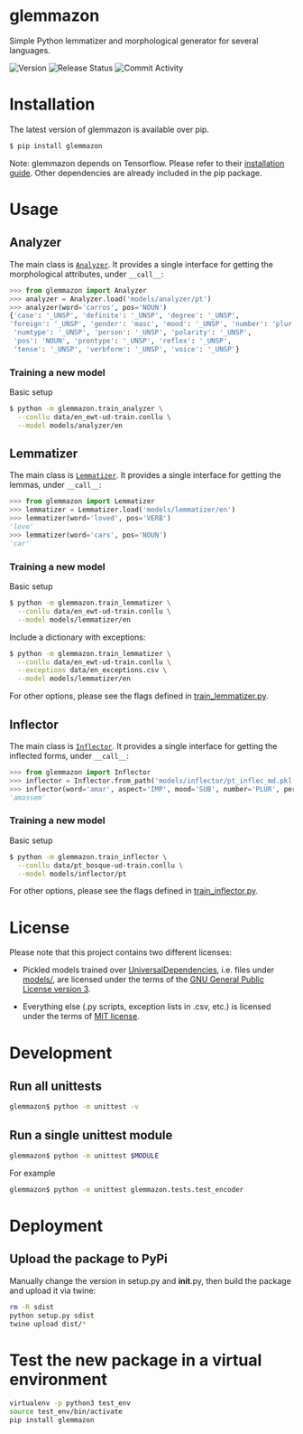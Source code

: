 # glemmazon
Simple Python lemmatizer and morphological generator for several 
languages.

![Version](https://img.shields.io/badge/version-0.3-red)
![Release Status](https://img.shields.io/badge/release-unstable-red)
![Commit Activity](https://img.shields.io/github/commit-activity/m/gustavoauma/glemmazon)

# Installation
The latest version of glemmazon is available over pip.
```bash
$ pip install glemmazon 
```

Note: glemmazon depends on Tensorflow. Please refer to their 
[installation guide](https://www.tensorflow.org/install/). Other
dependencies are already included in the pip package.

# Usage
## Analyzer
The main class is [`Analyzer`](./glemmazon/pipeline.py). It provides a 
single interface for getting the morphological attributes, under 
`__call__`:
```python
>>> from glemmazon import Analyzer
>>> analyzer = Analyzer.load('models/analyzer/pt')
>>> analyzer(word='carros', pos='NOUN')
{'case': '_UNSP', 'definite': '_UNSP', 'degree': '_UNSP', 
'foreign': '_UNSP', 'gender': 'masc', 'mood': '_UNSP', 'number': 'plur',
 'numtype': '_UNSP', 'person': '_UNSP', 'polarity': '_UNSP',
 'pos': 'NOUN', 'prontype': '_UNSP', 'reflex': '_UNSP', 
 'tense': '_UNSP', 'verbform': '_UNSP', 'voice': '_UNSP'}
```

### Training a new model
Basic setup
```bash
$ python -m glemmazon.train_analyzer \
  --conllu data/en_ewt-ud-train.conllu \
  --model models/analyzer/en
```

## Lemmatizer
The main class is [`Lemmatizer`](./glemmazon/pipeline.py). It 
provides a single interface for getting the lemmas, under `__call__`:
```python
>>> from glemmazon import Lemmatizer
>>> lemmatizer = Lemmatizer.load('models/lemmatizer/en')
>>> lemmatizer(word='loved', pos='VERB')
'love'
>>> lemmatizer(word='cars', pos='NOUN')
'car'
```

### Training a new model
Basic setup
```bash
$ python -m glemmazon.train_lemmatizer \
  --conllu data/en_ewt-ud-train.conllu \
  --model models/lemmatizer/en
```

Include a dictionary with exceptions:
```bash
$ python -m glemmazon.train_lemmatizer \
  --conllu data/en_ewt-ud-train.conllu \
  --exceptions data/en_exceptions.csv \
  --model models/lemmatizer/en
```

For other options, please see the flags defined in 
[train_lemmatizer.py](./glammatizer/train_lemmatizer.py).

## Inflector
The main class is [`Inflector`](./glemmazon/pipeline.py). It 
provides a single interface for getting the inflected forms, under 
`__call__`:
```python
>>> from glemmazon import Inflector
>>> inflector = Inflector.from_path('models/inflector/pt_inflec_md.pkl')
>>> inflector(word='amar', aspect='IMP', mood='SUB', number='PLUR', person='3', tense='PAST')
'amassem'
```

### Training a new model
Basic setup
```bash
$ python -m glemmazon.train_inflector \
  --conllu data/pt_bosque-ud-train.conllu \
  --model models/inflector/pt
```

For other options, please see the flags defined in 
[train_inflector.py](./glammatizer/train_inflector.py).

# License
Please note that this project contains two different licenses:

- Pickled models trained over [UniversalDependencies](
  http://github.com/UniversalDependencies), i.e. files under 
  [models/](./models/), are licensed under the terms of the [GNU General 
  Public License version 3](./models/!LICENSE).
  
- Everything else (.py scripts, exception lists in .csv, etc.) is 
  licensed under the terms of [MIT license](./LICENSE).

# Development
## Run all unittests
```bash
glemmazon$ python -m unittest -v
```
## Run a single unittest module
```bash
glemmazon$ python -m unittest $MODULE
```

For example
```bash
glemmazon$ python -m unittest glemmazon.tests.test_encoder
```

# Deployment
## Upload the package to PyPi
Manually change the version in setup.py and __init__.py, then build the
package and upload it via twine:
```bash
rm -R sdist
python setup.py sdist
twine upload dist/*
```

# Test the new package in a virtual environment
```bash
virtualenv -p python3 test_env
source test_env/bin/activate
pip install glemmazon
```
